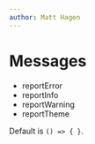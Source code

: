 ```yaml
---
author: Matt Hagen
---
```


# Messages

* reportError
* reportInfo
* reportWarning
* reportTheme

Default is `() => { }`.